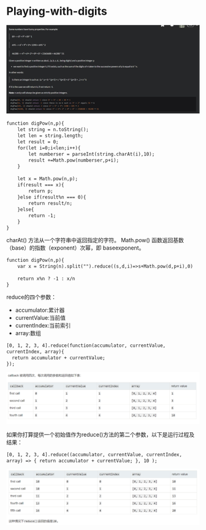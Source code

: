 # Playing-with-digits

![](img/Playing-with-digits.png)

```
function digPow(n,p){
    let string = n.toString();
    let len = string.length;
    let result = 0;
    for(let i=0;i<len;i++){
        let numberser = parseInt(string.charAt(i),10);
        result +=Math.pow(numberser,p+i);
    }

    let x = Math.pow(n,p);
    if(result === x){
        return p;
    }else if(result%n === 0){
        return result/n;
    }else{
        return -1;
    }
}
```
charAt() 方法从一个字符串中返回指定的字符。
Math.pow() 函数返回基数（base）的指数（exponent）次幂，即 baseexponent。

```
function digPow(n,p){
    var x = String(n).split("").reduce((s,d,i)=>s+Math.pow(d,p+i),0)

    return x%n ? -1 : x/n
}
```

reduce的四个参数：  
- accumulator:累计器
- currentValue:当前值
- currentIndex:当前索引
- array:数组

```
[0, 1, 2, 3, 4].reduce(function(accumulator, currentValue, currentIndex, array){
  return accumulator + currentValue;
});
```
![](img/reduce1.png)  

如果你打算提供一个初始值作为reduce()方法的第二个参数，以下是运行过程及结果：  
```
[0, 1, 2, 3, 4].reduce((accumulator, currentValue, currentIndex, array) => { return accumulator + currentValue; }, 10 );
```
![](img/reduce2.png)